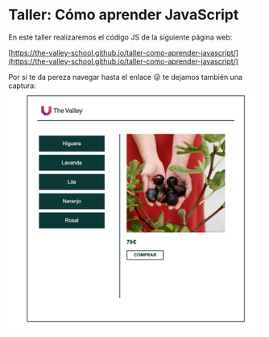 # Taller: Cómo aprender JavaScript

En este taller realizaremos el código JS de la siguiente página web:

[https://the-valley-school.github.io/taller-como-aprender-javascript/](https://the-valley-school.github.io/taller-como-aprender-javascript/)

Por si te da pereza navegar hasta el enlace 😜 te dejamos también una captura:
![Resultado](./assets/imgs/resultado.png)
